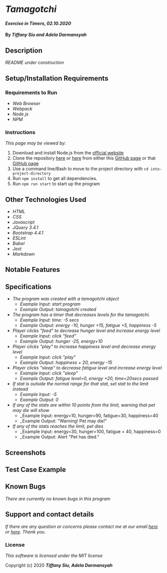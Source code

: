 # _Tamagotchi_

#### _Exercise in Timers, 02.10.2020_

#### By _**Tiffany Siu and Adela Darmansyah**_

## Description

_README under construction_
<!-- _Detailed desc w/ purpose/usage, what does, motivation to create, why exists, other info for users/developers to have_ -->

## Setup/Installation Requirements

### Requirements to Run
* _Web Browser_
* _Webpack_
* _Node.js_
* _NPM_

### Instructions

*This page may be viewed by:*

1. Download and install Node.js from the [official website](https://nodejs.org/en/download/)
2. Clone the repository [here](https://github.com/TSiu88/tamagotchi.git) or [here](https://github.com/Ayohana/tamagotchi.git) from either this [GitHub page](https://github.com/TSiu88) or that [GitHub page](https://github.com/Ayohana)
3. Use a command line/Bash to move to the project directory with `cd into-project-directory`
4. Run `npm install` to get all dependencies. 
5. Run `npm run start` to start up the program

## Other Technologies Used

* _HTML_
* _CSS_
* _Javascript_
* _JQuery 3.4.1_
* _Bootstrap 4.4.1_
* _ESLint_
* _Babel_
* _Jest_
* _Markdown_

## Notable Features
<!-- _features that make project stand out_ -->

## Specifications

* _The program was created with a tamagotchi object_
  * _Example Input: start program_
  * _Example Output: tamagotchi created_
* _The program has a timer that decreases levels for the tamagotchi._
  * _Example Input: time: -5 secs_
  * _Example Output: energy -10, hunger +15, fatigue +5, happiness -5_
* _Player clicks "feed" to decrease hunger level and increase energy level_
  * _Example Input: click "feed"_
  * _Example Output: hunger -25, energy+10_
* _Player clicks "play" to increase happiness level and decrease energy level_
  * _Example Input: click "play"_
  * _Example Output: happiness + 20, energy -15_
* _Player clicks "sleep" to decrease fatigue level and increase energy level_
  * _Example Input: click "sleep"_
  * _Example Output: fatigue level=0, energy +20, time=20secs passed_
* _If stat is outside the normal range for that stat, set stat to the limit instead_
  * _Example Input: -5_
  * _Example Output: 0_
* _If any of the stats are within 10 points from the limit, warning that pet may die will show_
  * _Example Input: energy=10, hunger=90, fatigue=30, happiness=40
  * _Example Output: "Warning! Pet may die!"
* _If any of the stats reaches the limit, pet dies_
  * _Example Input: energy=30, hunger=100, fatigue = 40, happiness=0
  * _Example Output: Alert "Pet has died."

## Screenshots

<!-- _Here is a snippet of what the input looks like:_

![Snippet of input fields](img/snippet1.png)

_Here is a preview of what the output looks like:_

![Snippet of output box](img/snippet2.png) -->

<!-- _{Show pictures using ![alt text](image.jpg), show what library does as concisely as possible but don't need to explain how project solves problem from `code`_ -->

## Test Case Example
<!-- _Tests are done through Jest and are run from the command line prompt with `npm test`._
_Some example tests:_
![Snippet of an example test](img/tester1.png)

![Snippet of an example result](img/tester2.png) -->
<!-- _describe and show how to run tests with `code` examples}_ -->

## Known Bugs

_There are currently no known bugs in this program_

## Support and contact details

_If there are any question or concerns please contact me at our email [here](mailto:tsiu88@gmail.com) or [here](mailto:adela.yohana@gmail.com). Thank you._

### License

*This software is licensed under the MIT license*

Copyright (c) 2020 **_Tiffany Siu, Adela Darmansyah_**
